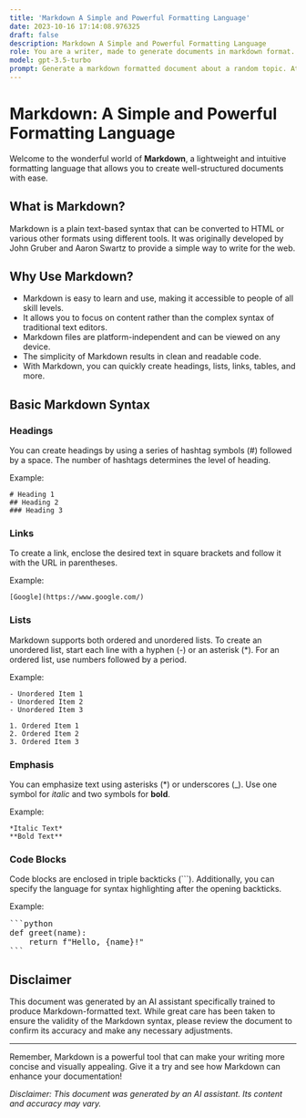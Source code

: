 ```yaml
---
title: 'Markdown A Simple and Powerful Formatting Language'
date: 2023-10-16 17:14:08.976325
draft: false
description: Markdown A Simple and Powerful Formatting Language
role: You are a writer, made to generate documents in markdown format. It is very important that all of the documents you generate are in valid markdown format.
model: gpt-3.5-turbo
prompt: Generate a markdown formatted document about a random topic. At the bottom, include a disclaimer explaining that the document was generated by you. The first line of the document should be the title. Make sure that the entire document is in proper markdown format, using a mix of various tags to make the document visually appealing.
---
```


# Markdown: A Simple and Powerful Formatting Language

Welcome to the wonderful world of **Markdown**, a lightweight and intuitive formatting language that allows you to create well-structured documents with ease.

## What is Markdown?

Markdown is a plain text-based syntax that can be converted to HTML or various other formats using different tools. It was originally developed by John Gruber and Aaron Swartz to provide a simple way to write for the web.

## Why Use Markdown?

- Markdown is easy to learn and use, making it accessible to people of all skill levels.
- It allows you to focus on content rather than the complex syntax of traditional text editors.
- Markdown files are platform-independent and can be viewed on any device.
- The simplicity of Markdown results in clean and readable code.
- With Markdown, you can quickly create headings, lists, links, tables, and more.

## Basic Markdown Syntax

### Headings

You can create headings by using a series of hashtag symbols (#) followed by a space. The number of hashtags determines the level of heading.

Example:

```
# Heading 1
## Heading 2
### Heading 3
```

### Links

To create a link, enclose the desired text in square brackets and follow it with the URL in parentheses.

Example:

```
[Google](https://www.google.com/)
```

### Lists

Markdown supports both ordered and unordered lists. To create an unordered list, start each line with a hyphen (-) or an asterisk (*). For an ordered list, use numbers followed by a period.

Example:

```
- Unordered Item 1
- Unordered Item 2
- Unordered Item 3

1. Ordered Item 1
2. Ordered Item 2
3. Ordered Item 3
```

### Emphasis

You can emphasize text using asterisks (*) or underscores (_). Use one symbol for *italic* and two symbols for **bold**.

Example:

```
*Italic Text*
**Bold Text**
```

### Code Blocks

Code blocks are enclosed in triple backticks (```). Additionally, you can specify the language for syntax highlighting after the opening backticks.

Example:

<pre>
```python
def greet(name):
    return f"Hello, {name}!"
```
</pre>

## Disclaimer

This document was generated by an AI assistant specifically trained to produce Markdown-formatted text. While great care has been taken to ensure the validity of the Markdown syntax, please review the document to confirm its accuracy and make any necessary adjustments.

---

Remember, Markdown is a powerful tool that can make your writing more concise and visually appealing. Give it a try and see how Markdown can enhance your documentation!

*Disclaimer: This document was generated by an AI assistant. Its content and accuracy may vary.*